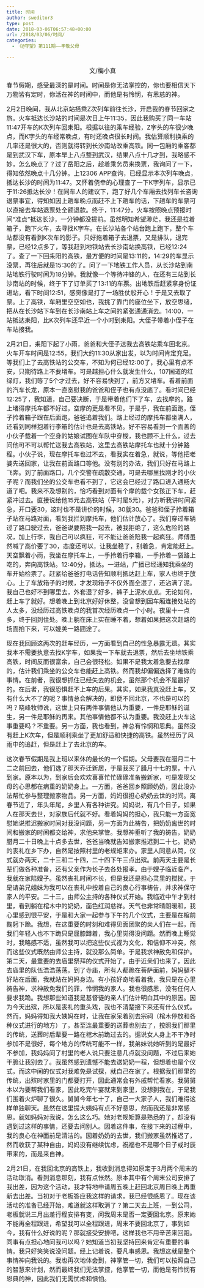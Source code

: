 ```yaml
---
title: 时间
author: sweditor3
type: post
date: 2018-03-06T06:57:48+00:00
url: /2018/03/06/时间/
categories:
  - 《@守望》第111期——孝敬父母

---
```

<p style="text-align: center;">
  <span style="font-size: 12pt;">文/梅小真</span>
</p>

<span style="font-size: 12pt;">春节假期，感受最深的是时间。时间是你无法掌控的，你也要相信天下万物皆有定时，你活在神的时间中，而他是有怜悯，有恩慈的神。</span>

<span style="font-size: 12pt;">2月2日晚间，我从北京站搭乘Z次列车前往长沙，开启我的春节回家之旅。火车抵达长沙站的时间是次日上午11:35，因此我购买了同一车站11:47开车的K次列车回耒阳。根据以往的乘车经验，Z字头的车很少晚点，而K字头的车经常晚点，有时还晚点很长时间。我估算顺利换乘的几率还是很大的，否则就得转到长沙南站改乘高铁。同一包厢的乘客都是到武汉下车，原本早上八点整到武汉，结果八点十几才到，我略感不妙，怎么晚点了？过了岳阳之后，趁着乘务员来换票，我询问了一下，得知依然晚点十几分钟。上12306 APP查询，已经显示本次列车晚点，抵达长沙的时间为11:47。又怀着侥幸的心理查了一下K字列车，显示已于11:26抵达长沙！在同车人的建议下，跑了好几个车厢去找列车长咨询退票事宜，得知如因上趟车晚点而赶不上下趟车的话，下趟车的车票可以直接去车站退票处全额退款。终于，11:47分，火车按照晚点预报时间“准点”抵达长沙，一分钟都没提前。虽然明知希望渺茫，我还是拉着箱子，跑下火车，去寻找K字车。在长沙站各个站台跑上跑下，整个车站都没有看到K次车的影子。只好拖着箱子去退票，又是排队，退完票，已经12点多了，等我赶到地铁站去长沙南站换高铁，已经12:24了。查了一下回耒阳的高铁，最方便的时间是13:11的，14:29的车显示没票，再往后就是15:30的了。问了一下地铁工作人员，从长沙站到南站地铁行驶时间为18分钟。我就像一个等待冲锋的人，在还有三站到长沙南站的时候，终于下了订单买了13:11的车票。出地铁后赶紧拿身份证进站，看下时间12:51，感觉像是打了一场胜仗般开心！于是又去取了票。上了高铁，车厢里空空如也，我挑了靠门的座位坐下，放空思绪，把从在长沙站下车到在长沙南站上车之间的紧张通通消去。14:00，一站抵达耒阳，比K次列车还早近一个小时到耒阳。大侄子带着小侄子在车站接我。</span>

<span style="font-size: 12pt;">2月21日，耒阳下起了小雨，爸爸和大侄子送我去高铁站乘车回北京。火车开车时间是12:55，我们大约11:30从家出发，以为时间肯定充足。等我们上了去高铁站的公交车，不知为何已经12:00了，我心里有点不安，只期待路上不要堵车。可是越担心什么就发生什么，107国道的红绿灯，我们等了5个才过去，好不容易快到了，前方又堵车。看着前面的汽车长龙，原本一直宽慰我的爸爸和侄子也有点没底了。看时间已经12:25了，我知道，自己要决断，于是带着他们下了车，去找摩的。路上堵得摩托车都不好过，空摩的更是看不见，于是乎，我在前面跑，侄子拎着箱子跟在后面跑，爸爸追着我们。路上经过的摩托车都坐满人，还看到同样抱着行李箱的估计也是去高铁站。好不容易看到一个面善的小伙子载着一个空身的姑娘试图在车队中穿梭，我也顾不上什么，过去问他可不可以帮忙送我去高铁站，这里去高铁站摩托车也就十分钟路程。小伙子说，现在摩托车也过不去，看我实在着急，就说，等他把老婆先送回家，让我在前面路口等他。没有别的办法，我们只好在马路上飞奔。到了前面路口，几个交警在疏散交通，可是去哪里找刚才的小伙子呢？而我们坐的公交车也看不到了，它这会已经过了路口进入通畅大道了吧。我来不及想别的，恰巧看到对面有个摩的载个女孩正下车，赶紧冲过去。直接说给他15元去高铁站（平时是5元），对方听我讲时间紧急，开口要30，这时也不是讲价的时候，30就30。爸爸和侄子拎着箱子站在马路对面，看到我拦到摩托车，他们估计放心了。我们穿过车辆过了路口驶过去，爸爸说要陪我一起去，被我拒绝了，这么危险的路况，加上行李，我自己可以疯狂，可不能让爸爸陪我一起疯狂。师傅虽然喊了高价要了30，态度还可以，让我坐稳了，别着急，肯定能赶上。天空飘着小雨，我坐在摩托车上，一手拎着行李箱，一手拎着一袋路上吃的，奔向高铁站。12:40分，抵达。一进站，广播已经通知我乘坐的车开始检票了。赶紧给爸爸打电话告知顺利抵达赶上车，家人也终于放心。上了车放箱子的时候，才发现箱子不仅外面全湿了，还沾满了泥。我自己也好不到哪里去，外套湿了好多，裤子上泥水点点。无论如何，赶上车了就好。想着晚上到北京好好休整，没曾想到因车厢连接处站的人太多，没经历过高铁晚点的我首次经历晚点一个小时。夜里十一点多，终于回到住处。晚上躺在床上实在睡不着，想着如果把这次赶路的场面拍下来，可以媲美一路囧途了。</span>

<span style="font-size: 12pt;">现在我回顾这两次的赶车经历，一方面看到自己的性急暴露无遗。其实我本不需要执意去找K字车，如果我一下车就去退票，然后去坐地铁乘高铁，时间反而很富余，自己会很轻松。如果不是我太着急要去找摩的，估计我们乘坐的公交车也能赶上高铁。然而我却偏偏选择了难做的事情。在前者，我很想抓住已经失去的机会，虽然那个机会不是最好的。在后者，我很恐惧赶不上车的后果。其实，如果我真没赶上车，又有什么大不了的呢？事情总会解决的，即便不回北京，不也是可以的吗？晓峰牧师说，这世上只有两件事情他认为重要，一件是耶稣的诞生，另一件是耶稣的再来。其他事情他都不认为重要。我没赶上火车这事重要吗？不重要。另一方面，我也看到，神总有怜悯和恩典。虽然没有赶上K次车，但是顺利乘坐了更加舒适和快捷的高铁。虽然经历了风雨中的追赶，但是赶上了去北京的车。</span>

<span style="font-size: 12pt;">这次春节假期是我上班以来休的最长的一个假期。父母要我在腊月二十二之前回去，他们选了那天乔迁新居，于是我买了腊月十七的票，十八到家。原本以为，到家后会欢欢喜喜忙忙碌碌准备搬新家，可是发现父母的心思都在病重的奶奶身上。一方面，爸爸回乡照顾奶奶，因此没办法帮忙参与整理搬家物品。另一方面，妈妈很担心奶奶去世的时间。离春节近了，年头年尾，乡里人有各种讲究。妈妈说，有几个日子，如果人在那天去世，对家族后代就不好。看着妈妈的担心，我只能一方面宽慰她说推迟搬家时间对我没问题，另一方面为此祷告，把奶奶离世的时间和搬家的时间都交给神，求他来掌管。我想神垂听了我的祷告，奶奶腊月二十日晚上十点多去世，爸爸当晚就告知搬家推迟到二十七。奶奶的丧礼在乡下办，自然是按照村里的老规矩来办。家里人同意从简，仪式就办两天，二十三和二十四，二十四下午三点出殡。前两天主要是长辈们做各种准备，还有父亲作为长子去各处报孝。由于嫂子临近临产，我就在家陪嫂子。虽然丧礼时间不长，但是我还是担心灵里的搅扰，于是请弟兄姐妹为我可以在丧礼中按着自己的良心行事祷告，并求神保守家人的平安。二十三，由师公主持的各种仪式开始。我临近中午才到村里，看到躺在棺木中的奶奶，面色红润慈祥。天气也非常晴朗暖和，我心里感到很平安，于是和大家一起参与下午的几个仪式，主要是在棺前鞠躬下跪。我想，在这重要的时刻和难得见面团聚的亲人们在一起，而我们年轻人也不下跪只是屈膝蹲着，我心里觉得没问题。然而晚上睡觉时，我略感不适，虽然我可以把这些仪式视为文化，和信仰不冲突，然而这些仪式既然由师公主持，就没那么简单。于是我求神赦免和保护。第二天，最重要的去庙里祭拜的仪式开始了，由于近亲们也来了，因此去庙里的队伍浩浩荡荡。到了寺庙，所有人都跪在菩萨面前，妈妈腿不好站在后面，我就站在妈妈身边。有小孩好奇地看着我，我只是在心里祷告神，求神赦免我们的罪，怜悯我的家人。我也很感恩，没有任何人要求我跪。我想那些知道我是基督徒的亲人们估计明白其中的原因。因为今天出殡，所以是丧礼的重头戏，我也不清楚接下来还有什么仪式。然而，妈妈得知我大姨妈在时，让我在家呆着别去宗祠（棺木停放和各种仪式进行的地方）了，甚至连最重要的送葬也别去了，按照我们那里的传统，送葬时后辈要一路在棺木前跪过去的。据说女人身上不干净时参加不是很好，每个地方的传统可能不一样，我弟妹说她听到的是最好不参加，我妈妈问了村里的老人说只要注意几点就没问题，不过后来她干脆让我别去了。我虽然感到遗憾不能去送奶奶一程，但想着也是个仪式，而这中间的仪式对我难免是试探，就自己在家了。根据我们那里的传统，出殡时家里的门都要打开，因此通常会有外戚帮忙看家。我舅舅本以为要帮我们看家，因此吃完午宴就来到家里，没想到我在，于是我们围着火炉聊了很久。舅舅今年七十了，自己一大家子人，我们难得这样单独聊天。虽然在这里提大姨妈有点不好意思，然而我还是非常感恩。就如妈妈对我说，怎么这么巧。她对老规矩算是熟悉的了，却没有遇到过这样的事情，还要去问别人。因着这件事，在接下来的过程中，我的良心在神面前是清洁的。因着奶奶的去世，我们搬家虽然推迟了，然而收获了某种自由，妈妈没有继续忧虑，祝福也不是哪个日子或时辰带来的，而是来自神。</span>

<span style="font-size: 12pt;">2月21日，在我回北京的高铁上，我收到消息得知原定于3月两个周末的活动取消。看到消息那刻，我有点怅然。原本其中有个周末公司安排了我出差，因为这个活动，我才特地申请周五晚上赶回北京周日晚上再重新去出差。当初对于老板答应我这样的请求，我已经很感恩了。现在该活动的准备已经开始，难道就这样取消了？第二天去上班，一到公司，老板就说三月出差行程安排有变，问我周末是否一定要回北京。原来她不能再全程跟进，希望我可以全程跟进，周末不要回北京了，事到如今，我有什么好说的呢？那就接受安排吧，这样我也不用辛苦来回跑。同事有点担心地问我可以吗？她知道当初我坚持回来肯定有重要的事情。我只好笑笑说没问题。经上记着说，要凡事感恩。我想这就是整个事情神向我说的。我也再次地体会到，神掌管一切，我们可以按照自己的智慧来计划，然而最终我们无法掌控，他掌管一切，而他是有怜悯有恩典的神，因此我们无需忧虑和惧怕。</span>